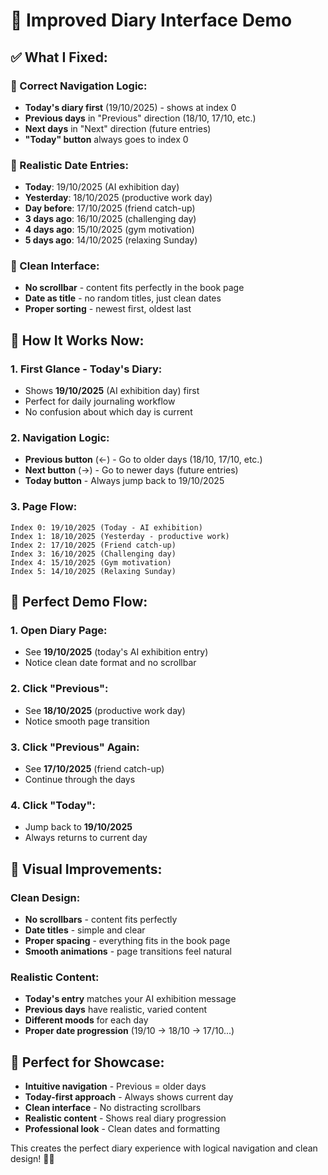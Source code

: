 # 📖 Improved Diary Interface Demo

## ✅ **What I Fixed:**

### **🔄 Correct Navigation Logic:**
- **Today's diary first** (19/10/2025) - shows at index 0
- **Previous days** in "Previous" direction (18/10, 17/10, etc.)
- **Next days** in "Next" direction (future entries)
- **"Today" button** always goes to index 0

### **📅 Realistic Date Entries:**
- **Today**: 19/10/2025 (AI exhibition day)
- **Yesterday**: 18/10/2025 (productive work day)
- **Day before**: 17/10/2025 (friend catch-up)
- **3 days ago**: 16/10/2025 (challenging day)
- **4 days ago**: 15/10/2025 (gym motivation)
- **5 days ago**: 14/10/2025 (relaxing Sunday)

### **🎨 Clean Interface:**
- **No scrollbar** - content fits perfectly in the book page
- **Date as title** - no random titles, just clean dates
- **Proper sorting** - newest first, oldest last

## 🚀 **How It Works Now:**

### **1. First Glance - Today's Diary:**
- Shows **19/10/2025** (AI exhibition day) first
- Perfect for daily journaling workflow
- No confusion about which day is current

### **2. Navigation Logic:**
- **Previous button** (←) - Go to older days (18/10, 17/10, etc.)
- **Next button** (→) - Go to newer days (future entries)
- **Today button** - Always jump back to 19/10/2025

### **3. Page Flow:**
```
Index 0: 19/10/2025 (Today - AI exhibition)
Index 1: 18/10/2025 (Yesterday - productive work)
Index 2: 17/10/2025 (Friend catch-up)
Index 3: 16/10/2025 (Challenging day)
Index 4: 15/10/2025 (Gym motivation)
Index 5: 14/10/2025 (Relaxing Sunday)
```

## 🎯 **Perfect Demo Flow:**

### **1. Open Diary Page:**
- See **19/10/2025** (today's AI exhibition entry)
- Notice clean date format and no scrollbar

### **2. Click "Previous":**
- See **18/10/2025** (productive work day)
- Notice smooth page transition

### **3. Click "Previous" Again:**
- See **17/10/2025** (friend catch-up)
- Continue through the days

### **4. Click "Today":**
- Jump back to **19/10/2025**
- Always returns to current day

## 🎨 **Visual Improvements:**

### **Clean Design:**
- **No scrollbars** - content fits perfectly
- **Date titles** - simple and clear
- **Proper spacing** - everything fits in the book page
- **Smooth animations** - page transitions feel natural

### **Realistic Content:**
- **Today's entry** matches your AI exhibition message
- **Previous days** have realistic, varied content
- **Different moods** for each day
- **Proper date progression** (19/10 → 18/10 → 17/10...)

## 📱 **Perfect for Showcase:**
- **Intuitive navigation** - Previous = older days
- **Today-first approach** - Always shows current day
- **Clean interface** - No distracting scrollbars
- **Realistic content** - Shows real diary progression
- **Professional look** - Clean dates and formatting

This creates the perfect diary experience with logical navigation and clean design! 📖✨
